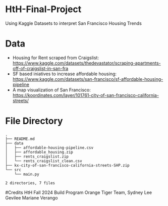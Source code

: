 # HtH-Final-Project
Using Kaggle Datasets to interpret San Francisco Housing Trends

# Data

- Housing for Rent scraped from Craigslist: https://www.kaggle.com/datasets/thedevastator/scraping-apartments-off-of-craigslist-in-san-fra
- SF based iniatives to increase affordable housing: https://www.kaggle.com/datasets/san-francisco/sf-affordable-housing-pipeline
- A map visualization of San Francisco: https://koordinates.com/layer/101761-city-of-san-francisco-california-streets/


# File Directory
```
.
├── README.md
├── data
│   ├── affordable-housing-pipeline.csv
│   ├── affordable_housing.zip
│   ├── rents_craigslist.zip
│   └── rents_craigslist_clean.csv
├── kx-city-of-san-francisco-california-streets-SHP.zip
└── src
    └── main.py

2 directories, 7 files
```

#Credits 
HtH Fall 2024 Build Program
Orange Tiger Team, Sydney Lee
Gevilee Mariane Verango
